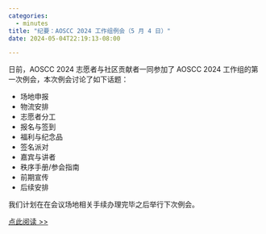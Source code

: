 ```yaml
---
categories:
  - minutes
title: "纪要：AOSCC 2024 工作组例会（5 月 4 日）"
date: 2024-05-04T22:19:13-08:00

---
```


日前，AOSCC 2024 志愿者与社区贡献者一同参加了 AOSCC 2024 工作组的第一次例会，本次例会讨论了如下话题：

- 场地申报
- 物流安排
- 志愿者分工
- 报名与签到
- 福利与纪念品
- 签名派对
- 嘉宾与讲者
- 秩序手册/参会指南
- 前期宣传
- 后续安排

我们计划在在会议场地相关手续办理完毕之后举行下次例会。

[点此阅读 >> ](https://wiki.aosc.io/developer/minutes/20240505/)

